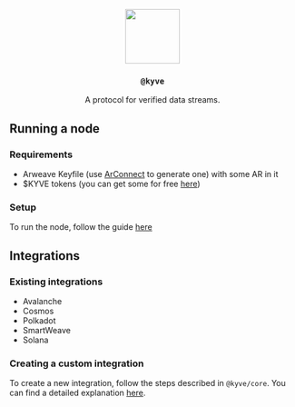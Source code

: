 <p align="center">
  <a href="https://kyve.network">
    <img src="https://user-images.githubusercontent.com/62398724/110093923-289d6400-7d93-11eb-9d37-3ab7de5b752b.png" height="96">
  </a>
  <h3 align="center"><code>@kyve</code></h3>
  <p align="center">A protocol for verified data streams.</p>
</p>

## Running a node

### Requirements

- Arweave Keyfile (use [ArConnect](https://arconnect.io) to generate one) with some AR in it
- $KYVE tokens (you can get some for free [here](https://kyve.network/gov/tokens))

### Setup

To run the node, follow the guide [here](integrations/node/README.md)

## Integrations

### Existing integrations

- Avalanche
- Cosmos
- Polkadot
- SmartWeave
- Solana

### Creating a custom integration

To create a new integration, follow the steps described in `@kyve/core`.
You can find a detailed explanation [here](/common/core/README.md).
